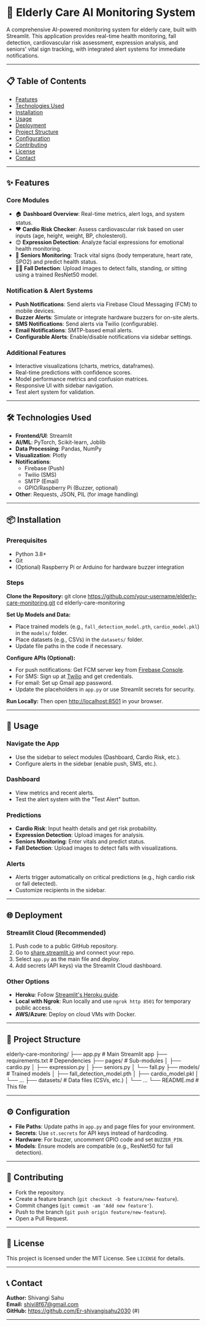 # 🏥 Elderly Care AI Monitoring System

A comprehensive AI-powered monitoring system for elderly care, built with Streamlit. This application provides real-time health monitoring, fall detection, cardiovascular risk assessment, expression analysis, and seniors' vital sign tracking, with integrated alert systems for immediate notifications.

---

## 📋 Table of Contents

- [Features](#-features)
- [Technologies Used](#-technologies-used)
- [Installation](#-installation)
- [Usage](#-usage)
- [Deployment](#-deployment)
- [Project Structure](#-project-structure)
- [Configuration](#-configuration)
- [Contributing](#-contributing)
- [License](#-license)
- [Contact](#-contact)

---

## ✨ Features

### Core Modules

- 🏠 **Dashboard Overview**: Real-time metrics, alert logs, and system status.
- ❤️ **Cardio Risk Checker**: Assess cardiovascular risk based on user inputs (age, height, weight, BP, cholesterol).
- 😊 **Expression Detection**: Analyze facial expressions for emotional health monitoring.
- 👴 **Seniors Monitoring**: Track vital signs (body temperature, heart rate, SPO2) and predict health status.
- 🧍‍♂️ **Fall Detection**: Upload images to detect falls, standing, or sitting using a trained ResNet50 model.

### Notification & Alert Systems

- **Push Notifications**: Send alerts via Firebase Cloud Messaging (FCM) to mobile devices.
- **Buzzer Alerts**: Simulate or integrate hardware buzzers for on-site alerts.
- **SMS Notifications**: Send alerts via Twilio (configurable).
- **Email Notifications**: SMTP-based email alerts.
- **Configurable Alerts**: Enable/disable notifications via sidebar settings.

### Additional Features

- Interactive visualizations (charts, metrics, dataframes).
- Real-time predictions with confidence scores.
- Model performance metrics and confusion matrices.
- Responsive UI with sidebar navigation.
- Test alert system for validation.

---

## 🛠 Technologies Used

- **Frontend/UI**: Streamlit
- **AI/ML**: PyTorch, Scikit-learn, Joblib
- **Data Processing**: Pandas, NumPy
- **Visualization**: Plotly
- **Notifications**:
  - Firebase (Push)
  - Twilio (SMS)
  - SMTP (Email)
  - GPIO/Raspberry Pi (Buzzer, optional)
- **Other**: Requests, JSON, PIL (for image handling)

---

## 📦 Installation

### Prerequisites

- Python 3.8+
- Git
- (Optional) Raspberry Pi or Arduino for hardware buzzer integration

### Steps

**Clone the Repository:**
git clone https://github.com/your-username/elderly-care-monitoring.git
cd elderly-care-monitoring

**Set Up Models and Data:**
- Place trained models (e.g., `fall_detection_model.pth`, `cardio_model.pkl`) in the `models/` folder.
- Place datasets (e.g., CSVs) in the `datasets/` folder.
- Update file paths in the code if necessary.

**Configure APIs (Optional):**
- For push notifications: Get FCM server key from [Firebase Console](https://console.firebase.google.com/).
- For SMS: Sign up at [Twilio](https://www.twilio.com/) and get credentials.
- For email: Set up Gmail app password.
- Update the placeholders in `app.py` or use Streamlit secrets for security.

**Run Locally:**
Then open [http://localhost:8501](http://localhost:8501) in your browser.

---

## 🚀 Usage

### Navigate the App

- Use the sidebar to select modules (Dashboard, Cardio Risk, etc.).
- Configure alerts in the sidebar (enable push, SMS, etc.).

### Dashboard

- View metrics and recent alerts.
- Test the alert system with the "Test Alert" button.

### Predictions

- **Cardio Risk**: Input health details and get risk probability.
- **Expression Detection**: Upload images for analysis.
- **Seniors Monitoring**: Enter vitals and predict status.
- **Fall Detection**: Upload images to detect falls with visualizations.

### Alerts

- Alerts trigger automatically on critical predictions (e.g., high cardio risk or fall detected).
- Customize recipients in the sidebar.

---

## 🌐 Deployment

### Streamlit Cloud (Recommended)

1. Push code to a public GitHub repository.
2. Go to [share.streamlit.io](https://share.streamlit.io/) and connect your repo.
3. Select `app.py` as the main file and deploy.
4. Add secrets (API keys) via the Streamlit Cloud dashboard.

### Other Options

- **Heroku**: Follow [Streamlit's Heroku guide](https://devcenter.heroku.com/articles/getting-started-with-python).
- **Local with Ngrok**: Run locally and use `ngrok http 8501` for temporary public access.
- **AWS/Azure**: Deploy on cloud VMs with Docker.

---

## 📁 Project Structure
elderly-care-monitoring/
├── app.py # Main Streamlit app
├── requirements.txt # Dependencies
├── pages/ # Sub-modules
│ ├── cardio.py
│ ├── expression.py
│ ├── seniors.py
│ └── fall.py
├── models/ # Trained models
│ ├── fall_detection_model.pth
│ ├── cardio_model.pkl
│ └── ...
├── datasets/ # Data files (CSVs, etc.)
│ └── ...
└── README.md # This file

---

## ⚙ Configuration

- **File Paths**: Update paths in `app.py` and page files for your environment.
- **Secrets**: Use `st.secrets` for API keys instead of hardcoding.
- **Hardware**: For buzzer, uncomment GPIO code and set `BUZZER_PIN`.
- **Models**: Ensure models are compatible (e.g., ResNet50 for fall detection).

---

## 🤝 Contributing

- Fork the repository.
- Create a feature branch (`git checkout -b feature/new-feature`).
- Commit changes (`git commit -am 'Add new feature'`).
- Push to the branch (`git push origin feature/new-feature`).
- Open a Pull Request.

---

## 📄 License

This project is licensed under the MIT License. See `LICENSE` for details.

---

## 📞 Contact

**Author:** Shivangi Sahu  
**Email:** shivi8f67@gmail.com  
**GitHub:** https://github.com/Er-shivangisahu2030
(#)

---


